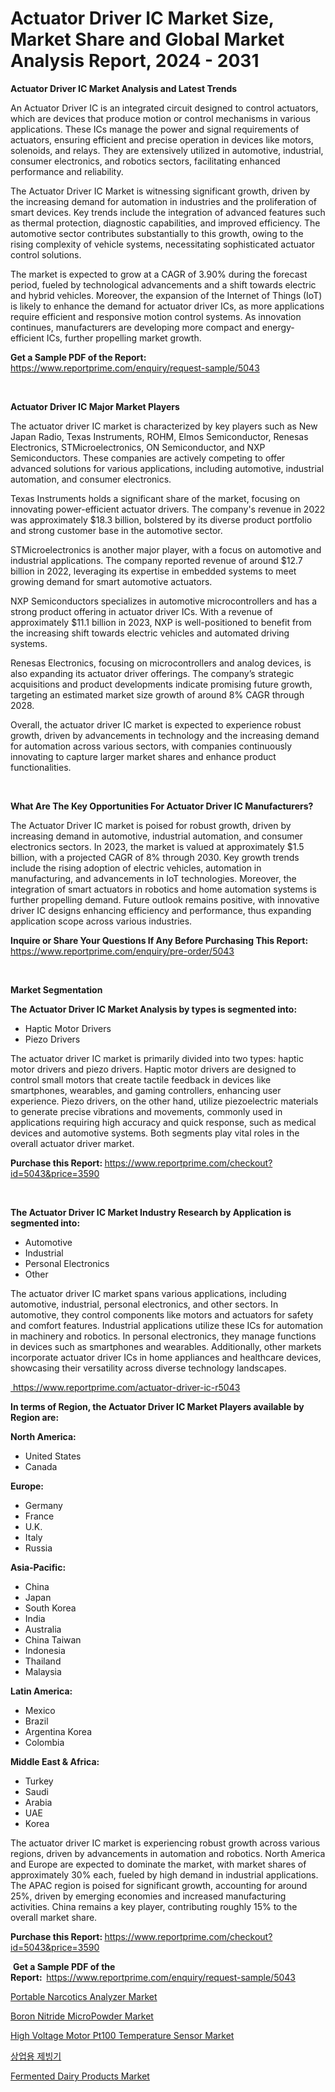 <p><h1>Actuator Driver IC Market Size, Market Share and Global Market Analysis Report, 2024 - 2031</h1></p><p><strong>Actuator Driver IC Market Analysis and Latest Trends</strong></p>
<p><p>An Actuator Driver IC is an integrated circuit designed to control actuators, which are devices that produce motion or control mechanisms in various applications. These ICs manage the power and signal requirements of actuators, ensuring efficient and precise operation in devices like motors, solenoids, and relays. They are extensively utilized in automotive, industrial, consumer electronics, and robotics sectors, facilitating enhanced performance and reliability.</p><p>The Actuator Driver IC Market is witnessing significant growth, driven by the increasing demand for automation in industries and the proliferation of smart devices. Key trends include the integration of advanced features such as thermal protection, diagnostic capabilities, and improved efficiency. The automotive sector contributes substantially to this growth, owing to the rising complexity of vehicle systems, necessitating sophisticated actuator control solutions.</p><p>The market is expected to grow at a CAGR of 3.90% during the forecast period, fueled by technological advancements and a shift towards electric and hybrid vehicles. Moreover, the expansion of the Internet of Things (IoT) is likely to enhance the demand for actuator driver ICs, as more applications require efficient and responsive motion control systems. As innovation continues, manufacturers are developing more compact and energy-efficient ICs, further propelling market growth.</p></p>
<p><strong>Get a Sample PDF of the Report:&nbsp;</strong> <a href="https://www.reportprime.com/enquiry/request-sample/5043">https://www.reportprime.com/enquiry/request-sample/5043</a></p>
<p>&nbsp;</p>
<p><strong>Actuator Driver IC Major Market Players</strong></p>
<p><p>The actuator driver IC market is characterized by key players such as New Japan Radio, Texas Instruments, ROHM, Elmos Semiconductor, Renesas Electronics, STMicroelectronics, ON Semiconductor, and NXP Semiconductors. These companies are actively competing to offer advanced solutions for various applications, including automotive, industrial automation, and consumer electronics.</p><p>Texas Instruments holds a significant share of the market, focusing on innovating power-efficient actuator drivers. The company's revenue in 2022 was approximately $18.3 billion, bolstered by its diverse product portfolio and strong customer base in the automotive sector.</p><p>STMicroelectronics is another major player, with a focus on automotive and industrial applications. The company reported revenue of around $12.7 billion in 2022, leveraging its expertise in embedded systems to meet growing demand for smart automotive actuators.</p><p>NXP Semiconductors specializes in automotive microcontrollers and has a strong product offering in actuator driver ICs. With a revenue of approximately $11.1 billion in 2023, NXP is well-positioned to benefit from the increasing shift towards electric vehicles and automated driving systems.</p><p>Renesas Electronics, focusing on microcontrollers and analog devices, is also expanding its actuator driver offerings. The company’s strategic acquisitions and product developments indicate promising future growth, targeting an estimated market size growth of around 8% CAGR through 2028.</p><p>Overall, the actuator driver IC market is expected to experience robust growth, driven by advancements in technology and the increasing demand for automation across various sectors, with companies continuously innovating to capture larger market shares and enhance product functionalities.</p></p>
<p>&nbsp;</p>
<p><strong>What Are The Key Opportunities For Actuator Driver IC Manufacturers?</strong></p>
<p><p>The Actuator Driver IC market is poised for robust growth, driven by increasing demand in automotive, industrial automation, and consumer electronics sectors. In 2023, the market is valued at approximately $1.5 billion, with a projected CAGR of 8% through 2030. Key growth trends include the rising adoption of electric vehicles, automation in manufacturing, and advancements in IoT technologies. Moreover, the integration of smart actuators in robotics and home automation systems is further propelling demand. Future outlook remains positive, with innovative driver IC designs enhancing efficiency and performance, thus expanding application scope across various industries.</p></p>
<p><strong>Inquire or Share Your Questions If Any Before Purchasing This Report:</strong> <a href="https://www.reportprime.com/enquiry/pre-order/5043">https://www.reportprime.com/enquiry/pre-order/5043</a></p>
<p>&nbsp;</p>
<p><strong>Market Segmentation</strong></p>
<p><strong>The Actuator Driver IC Market Analysis by types is segmented into:</strong></p>
<p><ul><li>Haptic Motor Drivers</li><li>Piezo Drivers</li></ul></p>
<p><p>The actuator driver IC market is primarily divided into two types: haptic motor drivers and piezo drivers. Haptic motor drivers are designed to control small motors that create tactile feedback in devices like smartphones, wearables, and gaming controllers, enhancing user experience. Piezo drivers, on the other hand, utilize piezoelectric materials to generate precise vibrations and movements, commonly used in applications requiring high accuracy and quick response, such as medical devices and automotive systems. Both segments play vital roles in the overall actuator driver market.</p></p>
<p><strong>Purchase this Report:&nbsp;</strong><a href="https://www.reportprime.com/checkout?id=5043&price=3590">https://www.reportprime.com/checkout?id=5043&price=3590</a></p>
<p>&nbsp;</p>
<p><strong>The Actuator Driver IC Market Industry Research by Application is segmented into:</strong></p>
<p><ul><li>Automotive</li><li>Industrial</li><li>Personal Electronics</li><li>Other</li></ul></p>
<p><p>The actuator driver IC market spans various applications, including automotive, industrial, personal electronics, and other sectors. In automotive, they control components like motors and actuators for safety and comfort features. Industrial applications utilize these ICs for automation in machinery and robotics. In personal electronics, they manage functions in devices such as smartphones and wearables. Additionally, other markets incorporate actuator driver ICs in home appliances and healthcare devices, showcasing their versatility across diverse technology landscapes.</p></p>
<p><a href="https://www.reportprime.com/actuator-driver-ic-r5043">&nbsp;https://www.reportprime.com/actuator-driver-ic-r5043</a></p>
<p><strong>In terms of Region, the Actuator Driver IC Market Players available by Region are:</strong></p>
<p>
    <p> <strong> North America: </strong>
        <ul>
            <li>United States</li>
            <li>Canada</li>
        </ul>
        </p> 
    <p> <strong> Europe: </strong>
        <ul>
            <li>Germany</li>
            <li>France</li>
            <li>U.K.</li>
            <li>Italy</li>
            <li>Russia</li>
        </ul>
        </p> 
    <p> <strong> Asia-Pacific: </strong>
        <ul>
            <li>China</li>
            <li>Japan</li>
            <li>South Korea</li>
            <li>India</li>
            <li>Australia</li>
            <li>China Taiwan</li>
            <li>Indonesia</li>
            <li>Thailand</li>
            <li>Malaysia</li>
        </ul>
        </p> 
    <p> <strong> Latin America: </strong>
        <ul>
            <li>Mexico</li>
            <li>Brazil</li>
            <li>Argentina Korea</li>
            <li>Colombia</li>
        </ul>
        </p> 
    <p> <strong> Middle East & Africa: </strong>
        <ul>
            <li>Turkey</li>
            <li>Saudi</li>
            <li>Arabia</li>
            <li>UAE</li>
            <li>Korea</li>
        </ul>
    </p>
    </p>
<p><p>The actuator driver IC market is experiencing robust growth across various regions, driven by advancements in automation and robotics. North America and Europe are expected to dominate the market, with market shares of approximately 30% each, fueled by high demand in industrial applications. The APAC region is poised for significant growth, accounting for around 25%, driven by emerging economies and increased manufacturing activities. China remains a key player, contributing roughly 15% to the overall market share.</p></p>
<p><strong>Purchase this Report: </strong><a href="https://www.reportprime.com/checkout?id=5043&price=3590">https://www.reportprime.com/checkout?id=5043&price=3590</a></p>
<p>&nbsp;<strong>Get a Sample PDF of the Report:&nbsp;&nbsp;</strong><a href="https://www.reportprime.com/enquiry/request-sample/5043">https://www.reportprime.com/enquiry/request-sample/5043</a></p>
<p><strong></strong></p>
<p><p><a href="https://www.linkedin.com/pulse/global-portable-narcotics-analyzer-industry-analysis-zldie?trackingId=yETfZo9OTEGSPDpQNjV7Yg%3D%3D">Portable Narcotics Analyzer Market</a></p><p><a href="https://issuu.com/reportprime-2/docs/boron-nitride-micropowder-market-si_845a6f072e0ea1">Boron Nitride MicroPowder Market</a></p><p><a href="https://issuu.com/reportprime-2/docs/high-voltage-motor-pt100-temperatur_70602e5640906d">High Voltage Motor Pt100 Temperature Sensor Market</a></p><p><a href="https://github.com/sougarounis/Market-Research-Report-List-6/blob/main/27313913991.md">상업용 제빙기</a></p><p><a href="https://www.linkedin.com/pulse/global-fermented-dairy-products-market-trends-analysis-9e5df?trackingId=71ZrcixsQbe%2BJn7OOYADnw%3D%3D">Fermented Dairy Products Market</a></p></p>